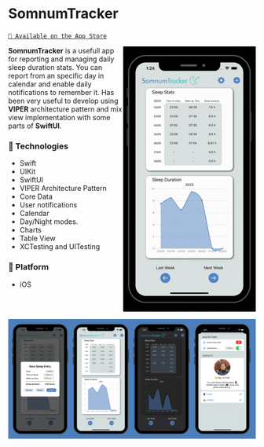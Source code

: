 # SomnumTracker
[`📲 Available on the App Store`](https://apps.apple.com/us/app/somnum-tracker/id6450696537)

<p><img src="https://github.com/ajlozano/Portfolio/blob/main/media/SomnumTracker/SomnumTracker.gif?raw=true" alt="SomnumTracker GIF" align="right" width="270"/></p>

**SomnumTracker** is a usefull app for reporting and managing daily sleep duration stats. You can report from an specific day in calendar and enable daily notifications to remember it. Has been very useful to develop using **VIPER** architecture pattern and mix view implementation with some parts of **SwiftUI**.

### 🔨 Technologies

- Swift
- UIKit
- SwiftUI
- VIPER Architecture Pattern
- Core Data
- User notifications
- Calendar
- Day/Night modes.
- Charts
- Table View
- XCTesting and UITesting

### 🚀 Platform
- iOS

<br/><br/>

<p align="center">
<p><img src="https://github.com/ajlozano/Portfolio/blob/main/media/SomnumTracker/SomnumTracker_mockup2.png?raw=true" alt="SomnumTracker mockups" width="1000"/>
</p>
